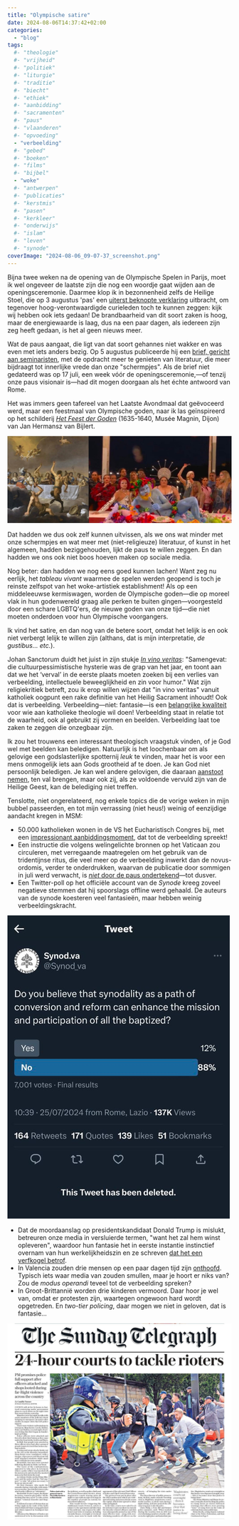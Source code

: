 ```yaml
---
title: "Olympische satire"
date: 2024-08-06T14:37:42+02:00
categories: 
  - "blog"
tags:
  #- "theologie"
  #- "vrijheid"
  #- "politiek"
  #- "liturgie"
  #- "traditie"
  #- "biecht"
  #- "ethiek"
  #- "aanbidding"
  #- "sacramenten"
  #- "paus"
  #- "vlaanderen"
  #- "opvoeding"
  - "verbeelding"
  #- "gebed"
  #- "boeken"
  #- "films"
  #- "bijbel"
  - "woke"
  #- "antwerpen"
  #- "publicaties"
  #- "kerstmis"
  #- "pasen"
  #- "kerkleer"
  #- "onderwijs"
  #- "islam"
  #- "leven"
  #- "synode"
coverImage: "2024-08-06_09-07-37_screenshot.png"
---
```


Bijna twee weken na de opening van de Olympische Spelen in Parijs, moet ik wel ongeveer de laatste zijn die nog een woordje gaat wijden aan de openingsceremonie. Daarmee klop ik in bezonnenheid zelfs de Heilige Stoel, die op 3 augustus 'pas' een [uiterst beknopte verklaring](https://press.vatican.va/content/salastampa/en/bollettino/pubblico/2024/08/03/240803d.html) uitbracht, om tegenover hoog-verontwaardigde curieleden toch te kunnen zeggen: kijk wij hebben ook iets gedaan! De brandbaarheid van dit soort zaken is hoog, maar de energiewaarde is laag, dus na een paar dagen, als iedereen zijn zeg heeft gedaan, is het al geen nieuws meer.

Wat de paus aangaat, die ligt van dat soort gehannes niet wakker en was even met iets anders bezig. Op 5 augustus publiceerde hij een [brief, gericht aan seminaristen](https://www.vatican.va/content/francesco/en/letters/2024/documents/20240717-lettera-ruolo-letteratura-formazione.html), met de opdracht meer te genieten van literatuur, die meer bijdraagt tot innerlijke vrede dan onze "schermpjes". Als de brief niet gedateerd was op 17 juli, een week vóór de openingsceremonie,&#x2014;of tenzij onze paus visionair is&#x2014;had dit mogen doorgaan als het échte antwoord van Rome.

Het was immers geen tafereel van het Laatste Avondmaal dat geëvoceerd werd, maar een feestmaal van Olympische goden, naar ik las geïnspireerd op het schilderij [*Het Feest der Goden*](https://en.wikipedia.org/wiki/Le_Festin_des_dieux) (1635-1640, Musée Magnin, Dijon) van Jan Hermansz van Bijlert.

![img](images/2024-08-06_09-07-37_screenshot.png)

Dat hadden we dus ook zelf kunnen uitvissen, als we ons wat minder met onze schermpjes en wat meer met (niet-religieuze) literatuur, of kunst in het algemeen, hadden beziggehouden, lijkt de paus te willen zeggen. En dan hadden we ons ook niet boos hoeven maken op sociale media.

Nog beter: dan hadden we nog eens goed kunnen lachen! Want zeg nu eerlijk, het *tableau vivant* waarmee de spelen werden geopend is toch je reinste zelfspot van het woke-artistiek establishment! Als op een middeleeuwse kermiswagen, worden de Olympische goden&#x2014;die op moreel vlak in hun godenwereld graag alle perken te buiten gingen&#x2014;voorgesteld door een schare LGBTQ'ers, de nieuwe goden van onze tijd&#x2014;die niet moeten onderdoen voor hun Olympische voorgangers.

Ik vind het satire, en dan nog van de betere soort, omdat het lelijk is en ook niet verbergt lelijk te wíllen zijn (althans, dat is mijn interpretatie, *de gustibus&#x2026; etc.*).

Johan Sanctorum duidt het juist in zijn stukje [*In vino veritas*](https://doorbraak.be/acta-sanctorum-146): "Samengevat: die cultuurpessimistische hysterie was de grap van het jaar, en toont aan dat we het ‘verval’ in de eerste plaats moeten zoeken bij een verlies van verbeelding, intellectuele beweeglijkheid en zin voor humor." Wat zijn religiekritiek betreft, zou ik erop willen wijzen dat "in vino veritas" vanuit katholiek oogpunt een rake definitie van het Heilig Sacrament inhoudt! Ook dat is verbeelding. Verbeelding&#x2014;niet: fantasie&#x2014;is een [belangrijke kwaliteit](https://gelovenleren.net/blog/verstarring-verbeelding-en-fantasie/) voor wie aan katholieke theologie wil doen! Verbeelding staat in relatie tot de waarheid, ook al gebruikt zij vormen en beelden. Verbeelding laat toe zaken te zeggen die onzegbaar zijn.

Ik zou het trouwens een interessant theologisch vraagstuk vinden, of je God wel met beelden kan beledigen. Natuurlijk is het loochenbaar om als gelovige een godslasterlijke spotternij *leuk* te vinden, maar het is voor een mens onmogelijk iets aan Gods grootheid af te doen. Je kan God niet persoonlijk beledigen. Je kan wel andere gelovigen, die daaraan [aanstoot nemen](https://gelovenleren.net/blog/schandalig-geloof/), ten val brengen, maar ook zij, als ze voldoende vervuld zijn van de Heilige Geest, kan de belediging niet treffen. 

Tenslotte, niet ongerelateerd, nog enkele topics die de vorige weken in mijn bubbel passeerden, en tot mijn verrassing (niet heus!) weinig of eenzijdige aandacht kregen in MSM:

-   50.000 katholieken wonen in de VS het Eucharistisch Congres bij, met een [impressionant aanbiddingsmoment](https://x.com/Sachinettiyil/status/1814303463616258357), dat tot de verbeelding spreekt!
-   Een instructie die volgens welingelichte bronnen op het Vaticaan zou circuleren, met verregaande maatregelen om het gebruik van de tridentijnse ritus, die veel meer op de verbeelding inwerkt dan de novus-ordomis, verder te onderdrukken, waarvan de publicatie door sommigen in juli werd verwacht, is [*niet* door de paus ondertekend](https://rorate-caeli.blogspot.com/2024/07/argentine-blog-prohibition-document.html)&#x2014;tot dusver.
-   Een Twitter-poll op het officiële account van de *Synode* kreeg zoveel negatieve stemmen dat hij spoorslags offline werd gehaald. De auteurs van de synode koesteren veel fantasieën, maar hebben weinig verbeeldingskracht.

![img](images/2024-08-06_12-21-06_screenshot.png)

-   Dat de moordaanslag op presidentskandidaat Donald Trump is mislukt, betreuren onze media in versluierde termen, "want het zal hem winst opleveren", waardoor hun fantasie het in eerste instantie instinctief overnam van hun werkelijkheidszin en ze schreven [dat het een verfkogel betrof](https://x.com/BenDreesen/status/1816774324122009639).
-   In Valencia zouden drie mensen op een paar dagen tijd zijn [onthoofd](https://x.com/243_cal/status/1819501328399528312). Typisch iets waar media van zouden smullen, maar je hoort er niks van? Zou de *modus operandi* teveel tot de verbeelding spreken?
-   In Groot-Brittannië worden drie kinderen vermoord. Daar hoor je wel van, omdat er protesten zijn, waartegen ongewoon hard wordt opgetreden. En *two-tier policing*, daar mogen we niet in geloven, dat is fantasie&#x2026;

![img](images/2024-08-06_14-07-54_GUF3JwzXoAABayv.jpeg)


